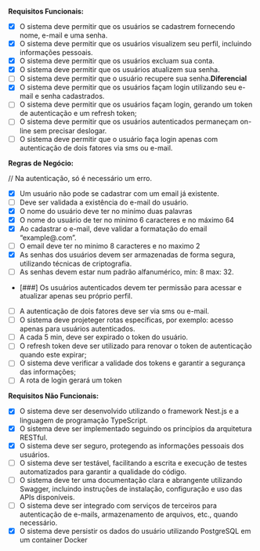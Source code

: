 **Requisitos Funcionais:**

- [X] O sistema deve permitir que os usuários se cadastrem fornecendo nome, e-mail e uma senha.
- [X] O sistema deve permitir que os usuários visualizem seu perfil, incluindo informações pessoais.
- [X] O sistema deve permitir que os usuários excluam sua conta.
- [X] O sistema deve permitir que os usuários atualizem sua senha. 
- [ ] O sistema deve permitir que o usuário recupere sua senha.**Diferencial**
- [X] O sistema deve permitir que os usuários façam login utilizando seu e-mail e senha cadastrados.
- [ ] O sistema deve permitir que os usuários façam login, gerando um token de autenticação e um refresh token;
- [ ] O sistema deve permitir que os usuários autenticados permaneçam on-line sem precisar deslogar.
- [ ] O sistema deve permitir que o usuário faça login apenas com autenticação de dois fatores via sms ou e-mail.

**Regras de Negócio:**

// Na autenticação, só é necessário um erro.

- [x] Um usuário não pode se cadastrar com um email já existente.
- [ ] Deve ser validada a existência do e-mail do usuário.
- [X] O nome do usuário deve ter no minímo duas palavras
- [X] O nome do usuário de ter no minimo 6 caracteres e no máximo 64
- [X] Ao cadastrar o e-mail, deve validar a formatação do email “example@.com”.
- [ ] O email deve ter no minimo 8 caracteres e no maximo 2
- [X] As senhas dos usuários devem ser armazenadas de forma segura, utilizando técnicas de criptografia.
- [ ] As senhas devem estar num padrão alfanumérico, min: 8 max: 32.
- [###] Os usuários autenticados devem ter permissão para acessar e atualizar apenas seu próprio perfil.
- [ ] A autenticação de dois fatores deve ser via sms ou e-mail.
- [ ] O sistema deve projeteger rotas específicas, por exemplo: acesso apenas para usuários autenticados.
- [ ] A cada 5 min, deve ser expirado o token do usuário.
- [ ] O refresh token deve ser utilizado para renovar o token de autenticação quando este expirar;
- [ ] O sistema deve verificar a validade dos tokens e garantir a segurança das informações;
- [ ] A rota de login gerará um token

**Requisitos Não Funcionais:**

- [X] O sistema deve ser desenvolvido utilizando o framework Nest.js e a linguagem de programação TypeScript.
- [X] O sistema deve ser implementado seguindo os princípios da arquitetura RESTful.
- [X] O sistema deve ser seguro, protegendo as informações pessoais dos usuários.
- [ ] O sistema deve ser testável, facilitando a escrita e execução de testes automatizados para garantir a qualidade do código.
- [ ] O sistema deve ter uma documentação clara e abrangente utilizando Swagger, incluindo instruções de instalação, configuração e uso das APIs disponíveis.
- [ ] O sistema deve ser integrado com serviços de terceiros para autenticação de e-mails, armazenamento de arquivos, etc., quando necessário.
- [X] O sistema deve persistir os dados do usuário utilizando PostgreSQL em um container Docker